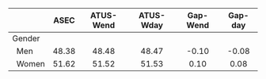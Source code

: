 
|                      |         ASEC |    ATUS-Wend |    ATUS-Wday |     Gap-Wend |      Gap-day |
| -------------------- | :----------: | :----------: | :----------: | :----------: | :----------: |
| Gender               |              |              |              |              |              |
| &nbsp;&nbsp;Men      |        48.38 |        48.48 |        48.47 |        -0.10 |        -0.08 |
| &nbsp;&nbsp;Women    |        51.62 |        51.52 |        51.53 |         0.10 |         0.08 |

